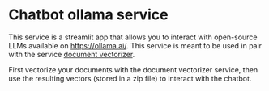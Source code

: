 # Chatbot ollama service

This service is a streamlit app that allows you to interact with open-source LLMs available on <https://ollama.ai/>.
This service is meant to be used in pair with the service [document vectorizer](https://github.com/swiss-ai-center/document-vectorizer-service).

First vectorize your documents with the document vectorizer service, then use the resulting vectors (stored in a zip file) to interact with the chatbot.
